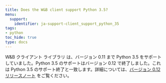 ```yaml
---
title: Does the W&B client support Python 3.5?
menu:
  support:
    identifier: ja-support-client_support_python_35
tags:
- python
toc_hide: true
type: docs
---
```


W&B クライアント ライブラリ は、バージョン 0.11 まで Python 3.5 をサポートしていました。Python 3.5 のサポートはバージョン 0.12 で終了しました。これは Python 3.5 のサポート終了と一致します。詳細については、[バージョン 0.12 リリースノート](https://github.com/wandb/wandb/releases/tag/v0.12.0) をご覧ください。
